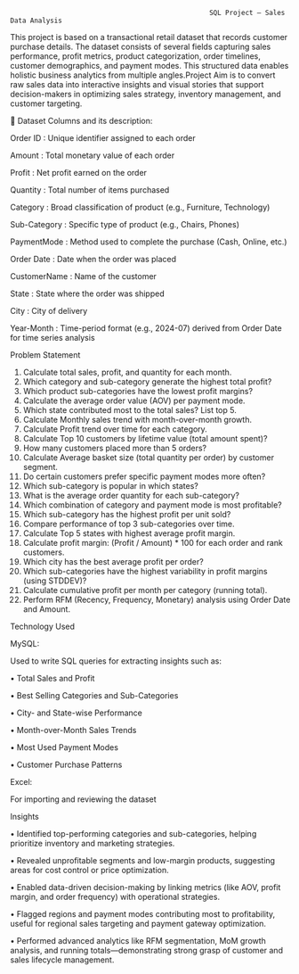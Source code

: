                                                      SQL Project – Sales Data Analysis

This project is based on a transactional retail dataset that records customer purchase details. The dataset consists of several fields capturing sales performance, profit metrics, product categorization, order timelines, customer demographics, and payment modes. This structured data enables holistic business analytics from multiple angles.Project Aim is to convert raw sales data into interactive insights and visual stories that support decision-makers in optimizing sales strategy, inventory management, and customer targeting.

📌 Dataset Columns and its description:

Order ID  :  Unique identifier assigned to each order

Amount  :  Total monetary value of each order

Profit  :  Net profit earned on the order

Quantity  :  Total number of items purchased

Category  :  Broad classification of product (e.g., Furniture, Technology)

Sub-Category  :  Specific type of product (e.g., Chairs, Phones)

PaymentMode  :  Method used to complete the purchase (Cash, Online, etc.)

Order Date  :  Date when the order was placed

CustomerName  :  Name of the customer

State  :  State where the order was shipped

City  :  City of delivery

Year-Month  :  Time-period format (e.g., 2024-07) derived from Order Date for time series analysis


Problem Statement
                             
1.	Calculate total sales, profit, and quantity for each month.
2.	Which category and sub-category generate the highest total profit?
3.	Which product sub-categories have the lowest profit margins?
4.	Calculate the average order value (AOV) per payment mode.
5.	Which state contributed most to the total sales? List top 5.
6.	Calculate Monthly sales trend with month-over-month growth.
7.	Calculate Profit trend over time for each category.
8.	Calculate Top 10 customers by lifetime value (total amount spent)?
9.	How many customers placed more than 5 orders?
10.	Calculate Average basket size (total quantity per order) by customer segment.
11.	Do certain customers prefer specific payment modes more often?
12.	Which sub-category is popular in which states?
13.	What is the average order quantity for each sub-category?
14.	Which combination of category and payment mode is most profitable?
15.	Which sub-category has the highest profit per unit sold?
16.	Compare performance of top 3 sub-categories over time.
17.	Calculate Top 5 states with highest average profit margin.
18.	Calculate profit margin: (Profit / Amount) * 100 for each order and rank customers.
19.	Which city has the best average profit per order?
20.	Which sub-categories have the highest variability in profit margins (using STDDEV)?
21.	Calculate cumulative profit per month per category (running total).
22.	Perform RFM (Recency, Frequency, Monetary) analysis using Order Date and Amount.
                    
Technology Used

MySQL:

Used to write SQL queries for extracting insights such as:

•	Total Sales and Profit

•	Best Selling Categories and Sub-Categories

•	City- and State-wise Performance

•	Month-over-Month Sales Trends

•	Most Used Payment Modes

•	Customer Purchase Patterns

Excel:

For importing and reviewing the dataset
 
 Insights
                     
•	Identified top-performing categories and sub-categories, helping prioritize inventory and marketing strategies.

•	Revealed unprofitable segments and low-margin products, suggesting areas for cost control or price optimization.

•	Enabled data-driven decision-making by linking metrics (like AOV, profit margin, and order frequency) with operational strategies.

•	Flagged regions and payment modes contributing most to profitability, useful for regional sales targeting and payment gateway optimization.

•	Performed advanced analytics like RFM segmentation, MoM growth analysis, and running totals—demonstrating strong grasp of customer and sales lifecycle management.












